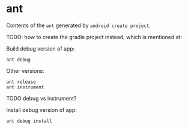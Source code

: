 # ant

Contents of the `ant` generated by `android create project`.

TODO: how to create the gradle project instead, which is mentioned at: 

Build debug version of app:

    ant debug

Other versions:

    ant release
    ant instrument

TODO debug vs instrument?

Install debug version of app:

    ant debug install

